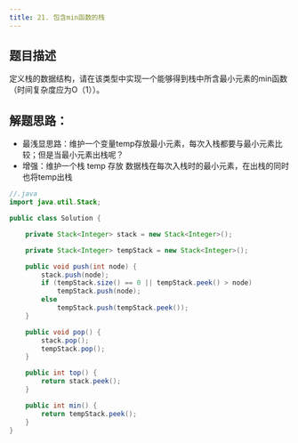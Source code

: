 ```yaml
---
title: 21. 包含min函数的栈
---
```


## 题目描述

定义栈的数据结构，请在该类型中实现一个能够得到栈中所含最小元素的min函数（时间复杂度应为O（1））。

## 解题思路：

- 最浅显思路：维护一个变量temp存放最小元素，每次入栈都要与最小元素比较；但是当最小元素出栈呢？
- 增强：维护一个栈 temp 存放 数据栈在每次入栈时的最小元素，在出栈的同时也将temp出栈

```java
//.java
import java.util.Stack;

public class Solution {

    private Stack<Integer> stack = new Stack<Integer>();

    private Stack<Integer> tempStack = new Stack<Integer>();

    public void push(int node) {
        stack.push(node);
        if (tempStack.size() == 0 || tempStack.peek() > node)
            tempStack.push(node);
        else
            tempStack.push(tempStack.peek());
    }

    public void pop() {
        stack.pop();
        tempStack.pop();
    }

    public int top() {
        return stack.peek();
    }

    public int min() {
        return tempStack.peek();
    }
}
```
